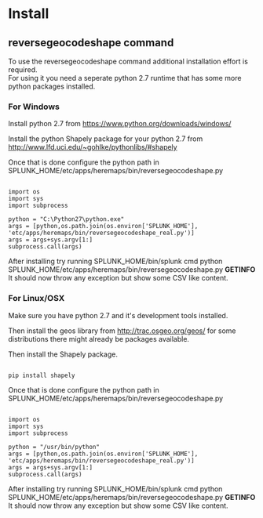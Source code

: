 # Install

## reversegeocodeshape command

To use the reversegeocodeshape command additional installation effort is required.  
For using it you need a seperate python 2.7 runtime that has some more python packages installed.  

### For Windows

Install python 2.7 from https://www.python.org/downloads/windows/

Install the python Shapely package for your python 2.7 from http://www.lfd.uci.edu/~gohlke/pythonlibs/#shapely  

Once that is done configure the python path in SPLUNK_HOME/etc/apps/heremaps/bin/reversegeocodeshape.py
<pre><code>
import os
import sys
import subprocess

python = "C:\Python27\python.exe"
args = [python,os.path.join(os.environ['SPLUNK_HOME'], 'etc/apps/heremaps/bin/reversegeocodeshape_real.py')]
args = args+sys.argv[1:]
subprocess.call(args)
</code></pre>

After installing try running SPLUNK_HOME/bin/splunk cmd python SPLUNK_HOME/etc/apps/heremaps/bin/reversegeocodeshape.py __GETINFO__  
It should now throw any exception but show some CSV like content.

### For Linux/OSX
Make sure you have python 2.7 and it's development tools installed.  

Then install the geos library from http://trac.osgeo.org/geos/ for some distributions there might already be packages available.

Then install the Shapely package.
<pre><code>
pip install shapely
</code></pre>

Once that is done configure the python path in SPLUNK_HOME/etc/apps/heremaps/bin/reversegeocodeshape.py
<pre><code>
import os
import sys
import subprocess

python = "/usr/bin/python"
args = [python,os.path.join(os.environ['SPLUNK_HOME'], 'etc/apps/heremaps/bin/reversegeocodeshape_real.py')]
args = args+sys.argv[1:]
subprocess.call(args)
</code></pre>

After installing try running SPLUNK_HOME/bin/splunk cmd python SPLUNK_HOME/etc/apps/heremaps/bin/reversegeocodeshape.py __GETINFO__  
It should now throw any exception but show some CSV like content.